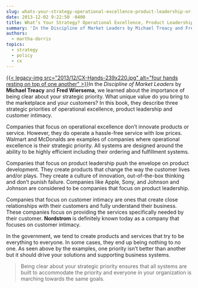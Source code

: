 ```yaml
---
slug: whats-your-strategy-operational-excellence-product-leadership-or-customer-intimacy
date: 2013-12-02 9:22:50 -0400
title: What’s Your Strategy? Operational Excellence, Product Leadership or Customer Intimacy?
summary: 'In the Discipline of Market Leaders by Michael Treacy and Fred Wiersema, we learned about the importance of being clear about your strategic priority.  What unique value do you bring to the marketplace and your customers?  In this book, they describe three strategic priorities'
authors:
  - martha-dorris
topics:
  - strategy
  - policy
  - cx
---
```


<p dir="ltr">
  <a href="https://s3.amazonaws.com/digitalgov/_legacy-img/2013/12/CX-Hands-239x220.jpg">{{< legacy-img src="2013/12/CX-Hands-239x220.jpg" alt="four hands resting on top of one another" >}}</a>In the <em>Discipline of Market Leaders</em> by <strong>Michael Treacy</strong> and <strong>Fred Wiersema</strong>, we learned about the importance of being clear about your strategic priority.  What unique value do you bring to the marketplace and your customers?  In this book, they describe three strategic priorities of operational excellence, product leadership and customer intimacy.
</p>

<p dir="ltr">
  Companies that focus on operational excellence don’t innovate products or service. However, they do operate a hassle-free service with low prices.  Walmart and McDonalds are examples of companies where operational excellence is their strategic priority.  All systems are designed around the ability to be highly efficient including their ordering and fulfillment systems.
</p>

<p dir="ltr">
  Companies that focus on product leadership push the envelope on product development. They create products that change the way the customer lives and/or plays.  They create a culture of innovation, out-of-the-box thinking and don’t punish failure.  Companies like Apple, Sony, and Johnson and Johnson are considered to be companies that focus on product leadership.
</p>

<p dir="ltr">
  Companies that focus on customer intimacy are ones that create close relationships with their customers and fully understand their business. These companies focus on providing the services specifically needed by their customer.  <strong>Nordstrom</strong> is definitely known today as a company that focuses on customer intimacy.
</p>

In the government, we tend to create products and services that try to be everything to everyone.  In some cases, they end up being nothing to no one.   As seen above by the examples, one priority isn’t better than another but it should drive your solutions and supporting business systems.

> Being clear about your strategic priority ensures that all systems are built to accommodate the priority and everyone in your organization is marching towards the same goals.